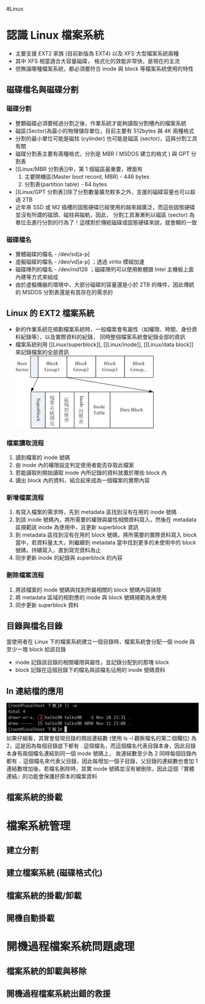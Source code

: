 #Linux 

# 認識 Linux 檔案系統

- 主要支援 EXT2 家族 (目前新版為 EXT4) 以及 XFS 大型檔案系統兩種
- 其中 XFS 相當適合大容量磁碟， 格式化的效能非常快，是現在的主流
- 但無論哪種檔案系統，都必須要符合 inode 與 block 等檔案系統使用的特性

## 磁碟檔名與磁碟分割

### 磁碟分割

- 整顆磁碟必須要經過分割之後，作業系統才能夠讀取分割槽內的檔案系統
- 磁區(Sector)為最小的物理儲存單位，目前主要有 512bytes 與 4K 兩種格式
- 分割的最小單位可能是磁柱 (cylinder) 也可能是磁區 (sector)，這與分割工具有關
- 磁碟分割表主要有兩種格式，分別是 MBR ( MSDOS 建立的格式 ) 與 GPT 分割表
- [[Linux/MBR 分割表]]中，第 1 個磁區最重要，裡面有
	1. 主要開機區(Master boot record, MBR) - 446 bytes 
	2. 分割表(partition table) - 64 bytes
- [[Linux/GPT 分割表]]除了分割數量擴充較多之外，支援的磁碟容量也可以超過 2TB
- 近年來 SSD 或 M2 插槽的固態硬碟已經使用的越來越廣泛，而這些固態硬碟並沒有所謂的磁頭、磁柱與磁軌，因此， 分割工具漸漸則以磁區 (sector) 為單位去進行分割的行為了！這樣對於傳統磁碟或固態硬碟來說，就會顯的一致

### 磁碟檔名

- 實體磁碟的檔名 - /dev/sd\[a-p] 
- 虛擬磁碟的檔名 - /dev/vd\[a-p] ；透過 virtio 模組加速
- 磁碟陣列的檔名 - /dev/md126 ；磁碟陣列可以使用軟體跟 Intel 主機板上面內建等方式來組成
- 由於虛擬機器的環境中，大部分磁碟的容量還是小於 2TB 的條件，因此傳統的 MSDOS 分割表還是有其存在的需求的

## Linux 的 EXT2 檔案系統

- 新的作業系統在規劃檔案系統時，一般檔案會有屬性（如權限、時間、身份資料紀錄等），以及實際資料的紀錄， 同時整個檔案系統會紀錄全部的資訊
- 檔案系統利用 [[Linux/superblock]], [[Linux/inode]], [[Linux/data block]] 來記錄檔案的全部資訊![](img/Pasted%20image%2020201110201635.png)

### 檔案讀取流程

1. 讀到檔案的 inode 號碼
2. 由 inode 內的權限設定判定使用者能否存取此檔案
3. 若能讀取則開始讀取 inode 內所記錄的資料放置於哪些 block 內
4. 讀出 block 內的資料，組合起來成為一個檔案的實際內容

### 新增檔案流程

1. 有寫入檔案的需求時，先到 metadata 區找到沒有在用的 inode 號碼
2. 到該 inode 號碼內，將所需要的權限與屬性相關資料寫入，然後在 metadata 區規範該 inode 為使用中，且更新 superblock 資訊
3. 到 metadata 區找到沒有在用的 block 號碼，將所需要的實際資料寫入 block 當中，若資料量太大，則繼續到 metadata 當中找到更多的未使用中的 block 號碼，持續寫入，直到寫完資料為止
4. 同步更新 inode 的紀錄與 superblock 的內容

### 刪除檔案流程

1. 將該檔案的 inode 號碼與找到所屬相關的 block 號碼內容抹除
2. 將 metadata 區域的相對應的 inode 與 block 號碼規範為未使用
3. 同步更新 superblock 資料

## 目錄與檔名目錄

當使用者在 Linux 下的檔案系統建立一個目錄時，檔案系統會分配一個 inode 與至少一塊 block 給該目錄
- inode 記錄該目錄的相關權限與屬性，並記錄分配到的那塊 block
- block 記錄在這個目錄下的檔名與該檔名佔用的 inode 號碼資料

## ln 連結檔的應用

![](img/Pasted%20image%2020201112225440.png)如果仔細看，其實會發現目錄的預設連結數 (使用 ls -l 觀察檔名的第二個欄位) 為 2，這是因為每個目錄底下都有 . 這個檔名，而這個檔名代表目錄本身，因此目錄本身有兩個檔名連結到同一個 inode 號碼上， 故連結數至少為 2 
同時每個目錄內都有 .. 這個檔名來代表父目錄，因此每增加一個子目錄，父目錄的連結數也會加 1
連結數增加後，若檔名刪除時，其實 inode 號碼並沒有被刪除，因此這個『實體連結』的功能會保護好原本的檔案資料




## 檔案系統的掛載


# 檔案系統管理
## 建立分割
## 建立檔案系統 (磁碟格式化)
## 檔案系統的掛載/卸載
## 開機自動掛載

# 開機過程檔案系統問題處理
## 檔案系統的卸載與移除
## 開機過程檔案系統出錯的救援